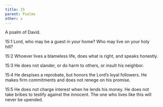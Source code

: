 ```yaml
---
title: 15
parent: Psalms
other: x
---
```



A psalm of David.

<a name="15:1">15:1</a> Lord, who may be a guest in your home?
Who may live on your holy hill?

<a name="15:2">15:2</a> Whoever lives a blameless life,
does what is right,
and speaks honestly.

<a name="15:3">15:3</a> He does not slander,
or do harm to others,
or insult his neighbor.

<a name="15:4">15:4</a> He despises a reprobate,
but honors the Lord’s loyal followers.
He makes firm commitments and does not renege on his promise.

<a name="15:5">15:5</a> He does not charge interest when he lends his money.
He does not take bribes to testify against the innocent.
The one who lives like this will never be upended.
